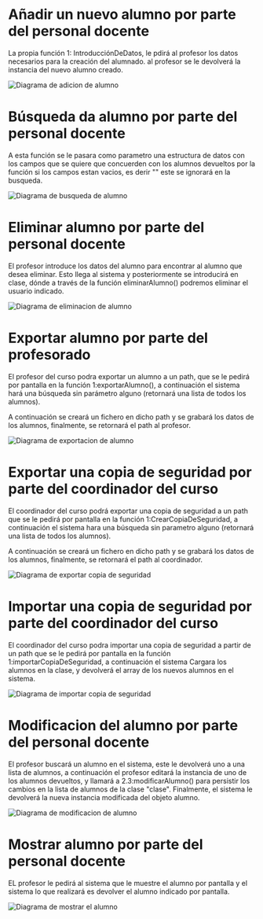 # Añadir un nuevo alumno por parte del personal docente

La propia función 1: IntroducciónDeDatos, le pdirá al profesor los datos necesarios para la creación del alumnado. al profesor se le devolverá la instancia del nuevo alumno creado.

![Diagrama de adicion de alumno](anadirAlumno.jpg)


# Búsqueda da alumno por parte del personal docente

A esta función se le pasara como parametro una estructura de datos con los campos que se quiere que concuerden con los alumnos devueltos por la función si los campos estan vacios, es derir "" este se ignorará en la busqueda.

![Diagrama de busqueda de alumno](busquedaAlumno.jpg)


# Eliminar alumno por parte del personal docente

El profesor introduce los datos del alumno para encontrar al alumno que desea eliminar. Esto llega al sistema y posteriormente se introducirá en clase, dónde a través de la función eliminarAlumno() podremos eliminar el usuario indicado.

![Diagrama de eliminacion de alumno](EliminarAlumno.jpg)

# Exportar alumno por parte del profesorado

El profesor del curso podra exportar un alumno a un path, que se le pedirá por pantalla en la función 1:exportarAlumno(), a continuación el sistema hará una búsqueda sin parámetro alguno (retornará una lista de todos los alumnos).

A continuación se creará un fichero en dicho path y se grabará los datos de los alumnos, finalmente, se retornará el path al profesor.

![Diagrama de exportacion de alumno](ExportarAlumno.jpg)


# Exportar una copia de seguridad por parte del coordinador del curso

El coordinador del curso podrá exportar una copia de seguridad a un path que se le pedirá por pantalla en la función 1:CrearCopiaDeSeguridad, a continuación el sistema hara una búsqueda sin parametro alguno (retornará una lista de todos los alumnos).

A continuación se creará un fichero en dicho path y se grabará los datos de los alumnos, finalmente, se retornará el path al coordinador.

![Diagrama de exportar copia de seguridad](exportarCopia.jpg)


# Importar una copia de seguridad por parte del coordinador del curso

El coordinador del curso podra importar una copia de seguridad a partir de un path que se le pedirá por pantalla en la función 1:importarCopiaDeSeguridad, a continuación el sistema Cargara los alumnos en la clase, y devolverá el array de los nuevos alumnos en el sistema.


![Diagrama de importar copia de seguridad](importarCopia.jpg)

# Modificacion del alumno por parte del personal docente

El profesor buscará un alumno en el sistema, este le devolverá uno a una lista de alumnos, a continuación el profesor editará la instancia de uno de los alumnos devueltos, y llamará a 2.3:modificarAlumno() para persistir los cambios en la lista de alumnos de la clase "clase".
Finalmente, el sistema le devolverá la nueva instancia modificada del objeto alumno.

![Diagrama de modificacion de alumno](modificarAlumno.jpg)

# Mostrar alumno por parte del personal docente

EL profesor le pedirá al sistema que le muestre el alumno por pantalla y el sistema lo que realizará es devolver el alumno indicado por pantalla.



![Diagrama de mostrar el alumno](mostrarAlumno.jpg)
